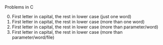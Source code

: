 Problems in C

00. First letter in capital, the rest in lower case (just one word)
01. First letter in capital, the rest in lower case (more than one word)
02. First letter in capital, the rest in lower case (more than parameter/word)
03. First letter in capital, the rest in lower case (more than parameter/word/file)